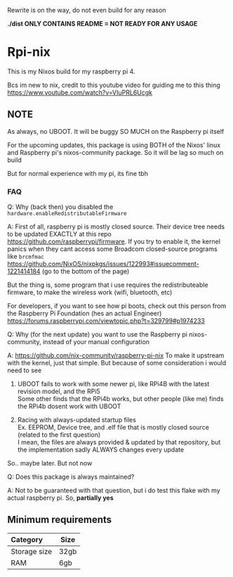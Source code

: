 
<p>Rewrite is on the way, do not even build for any reason</p>
<b> ./dist ONLY CONTAINS README = NOT READY FOR ANY USAGE</b>

# Rpi-nix
This is my Nixos build for my raspberry pi 4.

Bcs im new to nix, credit to this youtube video for guiding me to this thing
https://www.youtube.com/watch?v=VIuPRL6Ucgk

## NOTE 
As always, no UBOOT. It will be buggy SO MUCH on the Raspberry pi itself

For the upcoming updates, this package is using BOTH of the Nixos' linux and Raspberry pi's nixos-community package. So it will be lag so much on build

But for normal experience with my pi, its fine tbh
### FAQ
Q: Why (back then) you disabled the `hardware.enableRedistributableFirmware`

A: First of all, raspberry pi is mostly closed source. Their device tree needs to be updated EXACTLY at this repo https://github.com/raspberrypi/firmware.
If you try to enable it, the kernel panics when they cant access some Broadcom closed-source programs like `brcmfmac` https://github.com/NixOS/nixpkgs/issues/122993#issuecomment-1221414184 (go to the bottom of the page)

But the thing is, some program that i use requires the redistributeable firmware, to make the wireless work (wifi, bluetooth, etc)

For developers, if you want to see how pi boots, check out this person from the Raspberry Pi Foundation (hes an actual Engineer) https://forums.raspberrypi.com/viewtopic.php?t=329799#p1974233

Q: Why (for the next update) you want to use the Raspberry pi nixos-community, instead of your manual configuration 

A: https://github.com/nix-community/raspberry-pi-nix To make it upstream with the kernel, just that simple. But because of some consideration i would need to see
1. UBOOT fails to work with some newer pi, like RPi4B with the latest revision model, and the RPi5
<br>Some other finds that the RPi4b works, but other people (like me) finds the RPi4b dosent work with UBOOT

2. Racing with always-updated startup files
<br>Ex. EEPROM, Device tree, and .elf file that is mostly closed source (related to the first question)<br>I mean, the files are always provided & updated by that repository, but the implementation sadly ALWAYS changes every update

So.. maybe later. But not now

Q: Does this package is always maintained?

A: Not to be guaranteed with that question, but i do test this flake with my actual raspberry pi. So, **partially yes**
## Minimum requirements
| Category | Size |
| :--- | ---- |
| Storage size | 32gb | 
| RAM | 6gb |
<!-- ik the kde jokes, just stfu -->
